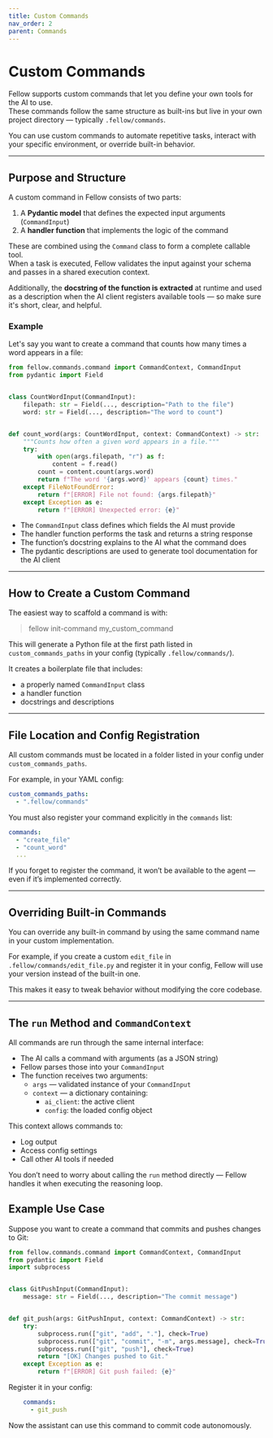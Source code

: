 ```yaml
---
title: Custom Commands
nav_order: 2
parent: Commands
---
```


# Custom Commands

Fellow supports custom commands that let you define your own tools for the AI to use.  
These commands follow the same structure as built-ins but live in your own project directory — typically
`.fellow/commands`.

You can use custom commands to automate repetitive tasks, interact with your specific environment, or override built-in
behavior.

---

## Purpose and Structure

A custom command in Fellow consists of two parts:

1. A **Pydantic model** that defines the expected input arguments (`CommandInput`)
2. A **handler function** that implements the logic of the command

These are combined using the `Command` class to form a complete callable tool.  
When a task is executed, Fellow validates the input against your schema and passes in a shared execution context.

Additionally, the **docstring of the function is extracted** at runtime and used as a description when the AI client
registers available tools — so make sure it's short, clear, and helpful.

### Example

Let's say you want to create a command that counts how many times a word appears in a file:

```python
from fellow.commands.command import CommandContext, CommandInput
from pydantic import Field


class CountWordInput(CommandInput):
    filepath: str = Field(..., description="Path to the file")
    word: str = Field(..., description="The word to count")


def count_word(args: CountWordInput, context: CommandContext) -> str:
    """Counts how often a given word appears in a file."""
    try:
        with open(args.filepath, "r") as f:
            content = f.read()
        count = content.count(args.word)
        return f"The word '{args.word}' appears {count} times."
    except FileNotFoundError:
        return f"[ERROR] File not found: {args.filepath}"
    except Exception as e:
        return f"[ERROR] Unexpected error: {e}"
```

- The `CommandInput` class defines which fields the AI must provide
- The handler function performs the task and returns a string response
- The function’s docstring explains to the AI what the command does
- The pydantic descriptions are used to generate tool documentation for the AI client

---

## How to Create a Custom Command

The easiest way to scaffold a command is with:

> fellow init-command my_custom_command

This will generate a Python file at the first path listed in `custom_commands_paths` in your config (typically
`.fellow/commands/`).

It creates a boilerplate file that includes:

- a properly named `CommandInput` class
- a handler function
- docstrings and descriptions

---

## File Location and Config Registration

All custom commands must be located in a folder listed in your config under `custom_commands_paths`.

For example, in your YAML config:

```yml
custom_commands_paths:
  - ".fellow/commands"
```

You must also register your command explicitly in the `commands` list:

```yml
commands:
  - "create_file"
  - "count_word"
  ...
```

If you forget to register the command, it won’t be available to the agent — even if it’s implemented correctly.

---

## Overriding Built-in Commands

You can override any built-in command by using the same command name in your custom implementation.

For example, if you create a custom `edit_file` in `.fellow/commands/edit_file.py` and register it in your config,
Fellow will use your version instead of the built-in one.

This makes it easy to tweak behavior without modifying the core codebase.

---

## The `run` Method and `CommandContext`

All commands are run through the same internal interface:

- The AI calls a command with arguments (as a JSON string)
- Fellow parses those into your `CommandInput`
- The function receives two arguments:
    - `args` — validated instance of your `CommandInput`
    - `context` — a dictionary containing:
        - `ai_client`: the active client
        - `config`: the loaded config object

This context allows commands to:

- Log output
- Access config settings
- Call other AI tools if needed

You don’t need to worry about calling the `run` method directly — Fellow handles it when executing the reasoning loop.

## Example Use Case

Suppose you want to create a command that commits and pushes changes to Git:

```python
from fellow.commands.command import CommandContext, CommandInput
from pydantic import Field
import subprocess


class GitPushInput(CommandInput):
    message: str = Field(..., description="The commit message")


def git_push(args: GitPushInput, context: CommandContext) -> str:
    try:
        subprocess.run(["git", "add", "."], check=True)
        subprocess.run(["git", "commit", "-m", args.message], check=True)
        subprocess.run(["git", "push"], check=True)
        return "[OK] Changes pushed to Git."
    except Exception as e:
        return f"[ERROR] Git push failed: {e}"
```

Register it in your config:

```yml
    commands:
      - git_push
```

Now the assistant can use this command to commit code autonomously.
